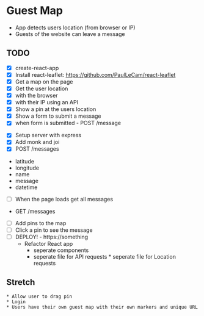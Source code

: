 # Guest Map

- App detects users location (from browser or IP)
- Guests of the website can leave a message

## TODO

- [x] create-react-app
- [x] Install react-leaflet: https://github.com/PaulLeCam/react-leaflet
- [x] Get a map on the page
- [x] Get the user location
- [x] with the browser
- [x] with their IP using an API
- [x] Show a pin at the users location
- [x] Show a form to submit a message
- [x] when form is submitted - POST /message

* [x] Setup server with express
* [x] Add monk and joi
* [x] POST /messages

- latitude
- longitude
- name
- message
- datetime

* [ ] When the page loads get all messages

- GET /messages

* [ ] Add pins to the map
* [ ] Click a pin to see the message
* [ ] DEPLOY! - https://something
  - Refactor React app
    - seperate components
    - seperate file for API requests \* seperate file for Location requests

## Stretch

    * Allow user to drag pin
    * Login
    * Users have their own guest map with their own markers and unique URL
